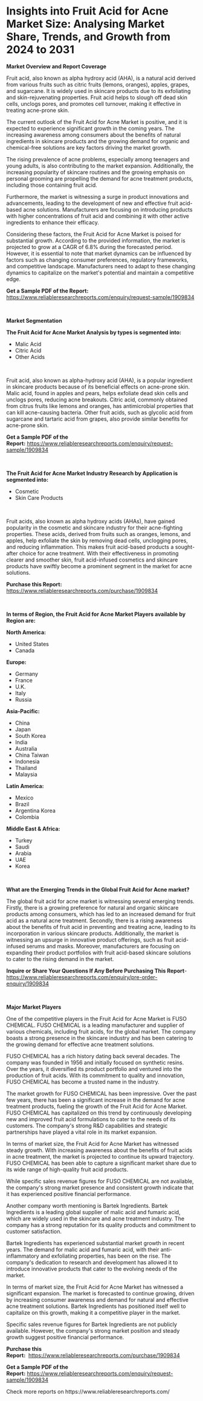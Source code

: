 <p><h1>Insights into Fruit Acid for Acne Market Size: Analysing Market Share, Trends, and Growth from 2024 to 2031</h1></p><p><strong>Market Overview and Report Coverage</strong></p>
<p><p>Fruit acid, also known as alpha hydroxy acid (AHA), is a natural acid derived from various fruits such as citric fruits (lemons, oranges), apples, grapes, and sugarcane. It is widely used in skincare products due to its exfoliating and skin-rejuvenating properties. Fruit acid helps to slough off dead skin cells, unclogs pores, and promotes cell turnover, making it effective in treating acne-prone skin.</p><p>The current outlook of the Fruit Acid for Acne Market is positive, and it is expected to experience significant growth in the coming years. The increasing awareness among consumers about the benefits of natural ingredients in skincare products and the growing demand for organic and chemical-free solutions are key factors driving the market growth.</p><p>The rising prevalence of acne problems, especially among teenagers and young adults, is also contributing to the market expansion. Additionally, the increasing popularity of skincare routines and the growing emphasis on personal grooming are propelling the demand for acne treatment products, including those containing fruit acid.</p><p>Furthermore, the market is witnessing a surge in product innovations and advancements, leading to the development of new and effective fruit acid-based acne solutions. Manufacturers are focusing on introducing products with higher concentrations of fruit acid and combining it with other active ingredients to enhance their efficacy.</p><p>Considering these factors, the Fruit Acid for Acne Market is poised for substantial growth. According to the provided information, the market is projected to grow at a CAGR of 6.8% during the forecasted period. However, it is essential to note that market dynamics can be influenced by factors such as changing consumer preferences, regulatory frameworks, and competitive landscape. Manufacturers need to adapt to these changing dynamics to capitalize on the market's potential and maintain a competitive edge.</p></p>
<p><strong>Get a Sample PDF of the Report:</strong> <a href="https://www.reliableresearchreports.com/enquiry/request-sample/1909834">https://www.reliableresearchreports.com/enquiry/request-sample/1909834</a></p>
<p>&nbsp;</p>
<p><strong>Market Segmentation</strong></p>
<p><strong>The Fruit Acid for Acne Market Analysis by types is segmented into:</strong></p>
<p><ul><li>Malic Acid</li><li>Citric Acid</li><li>Other Acids</li></ul></p>
<p>&nbsp;</p>
<p><p>Fruit acid, also known as alpha-hydroxy acid (AHA), is a popular ingredient in skincare products because of its beneficial effects on acne-prone skin. Malic acid, found in apples and pears, helps exfoliate dead skin cells and unclogs pores, reducing acne breakouts. Citric acid, commonly obtained from citrus fruits like lemons and oranges, has antimicrobial properties that can kill acne-causing bacteria. Other fruit acids, such as glycolic acid from sugarcane and tartaric acid from grapes, also provide similar benefits for acne-prone skin.</p></p>
<p><strong>Get a Sample PDF of the Report:</strong>&nbsp;<a href="https://www.reliableresearchreports.com/enquiry/request-sample/1909834">https://www.reliableresearchreports.com/enquiry/request-sample/1909834</a></p>
<p>&nbsp;</p>
<p><strong>The Fruit Acid for Acne Market Industry Research by Application is segmented into:</strong></p>
<p><ul><li>Cosmetic</li><li>Skin Care Products</li></ul></p>
<p>&nbsp;</p>
<p><p>Fruit acids, also known as alpha hydroxy acids (AHAs), have gained popularity in the cosmetic and skincare industry for their acne-fighting properties. These acids, derived from fruits such as oranges, lemons, and apples, help exfoliate the skin by removing dead cells, unclogging pores, and reducing inflammation. This makes fruit acid-based products a sought-after choice for acne treatment. With their effectiveness in promoting clearer and smoother skin, fruit acid-infused cosmetics and skincare products have swiftly become a prominent segment in the market for acne solutions.</p></p>
<p><strong>Purchase this Report:</strong>&nbsp; <a href="https://www.reliableresearchreports.com/purchase/1909834">https://www.reliableresearchreports.com/purchase/1909834</a></p>
<p>&nbsp;</p>
<p><strong>In terms of Region, the Fruit Acid for Acne Market Players available by Region are:</strong></p>
<p>
    <p> <strong> North America: </strong>
        <ul>
            <li>United States</li>
            <li>Canada</li>
        </ul>
        </p> 
    <p> <strong> Europe: </strong>
        <ul>
            <li>Germany</li>
            <li>France</li>
            <li>U.K.</li>
            <li>Italy</li>
            <li>Russia</li>
        </ul>
        </p> 
    <p> <strong> Asia-Pacific: </strong>
        <ul>
            <li>China</li>
            <li>Japan</li>
            <li>South Korea</li>
            <li>India</li>
            <li>Australia</li>
            <li>China Taiwan</li>
            <li>Indonesia</li>
            <li>Thailand</li>
            <li>Malaysia</li>
        </ul>
        </p> 
    <p> <strong> Latin America: </strong>
        <ul>
            <li>Mexico</li>
            <li>Brazil</li>
            <li>Argentina Korea</li>
            <li>Colombia</li>
        </ul>
        </p> 
    <p> <strong> Middle East & Africa: </strong>
        <ul>
            <li>Turkey</li>
            <li>Saudi</li>
            <li>Arabia</li>
            <li>UAE</li>
            <li>Korea</li>
        </ul>
    </p>
    </p>
<p>&nbsp;</p>
<p><strong>What are the Emerging Trends in the Global Fruit Acid for Acne market?</strong></p>
<p><p>The global fruit acid for acne market is witnessing several emerging trends. Firstly, there is a growing preference for natural and organic skincare products among consumers, which has led to an increased demand for fruit acid as a natural acne treatment. Secondly, there is a rising awareness about the benefits of fruit acid in preventing and treating acne, leading to its incorporation in various skincare products. Additionally, the market is witnessing an upsurge in innovative product offerings, such as fruit acid-infused serums and masks. Moreover, manufacturers are focusing on expanding their product portfolios with fruit acid-based skincare solutions to cater to the rising demand in the market.</p></p>
<p><strong>Inquire or Share Your Questions If Any Before Purchasing This Report</strong>- <a href="https://www.reliableresearchreports.com/enquiry/pre-order-enquiry/1909834">https://www.reliableresearchreports.com/enquiry/pre-order-enquiry/1909834</a></p>
<p>&nbsp;</p>
<p><strong>Major Market Players</strong></p>
<p><p>One of the competitive players in the Fruit Acid for Acne Market is FUSO CHEMICAL. FUSO CHEMICAL is a leading manufacturer and supplier of various chemicals, including fruit acids, for the global market. The company boasts a strong presence in the skincare industry and has been catering to the growing demand for effective acne treatment solutions.</p><p>FUSO CHEMICAL has a rich history dating back several decades. The company was founded in 1956 and initially focused on synthetic resins. Over the years, it diversified its product portfolio and ventured into the production of fruit acids. With its commitment to quality and innovation, FUSO CHEMICAL has become a trusted name in the industry.</p><p>The market growth for FUSO CHEMICAL has been impressive. Over the past few years, there has been a significant increase in the demand for acne treatment products, fueling the growth of the Fruit Acid for Acne Market. FUSO CHEMICAL has capitalized on this trend by continuously developing new and improved fruit acid formulations to cater to the needs of its customers. The company's strong R&D capabilities and strategic partnerships have played a vital role in its market expansion.</p><p>In terms of market size, the Fruit Acid for Acne Market has witnessed steady growth. With increasing awareness about the benefits of fruit acids in acne treatment, the market is projected to continue its upward trajectory. FUSO CHEMICAL has been able to capture a significant market share due to its wide range of high-quality fruit acid products.</p><p>While specific sales revenue figures for FUSO CHEMICAL are not available, the company's strong market presence and consistent growth indicate that it has experienced positive financial performance.</p><p>Another company worth mentioning is Bartek Ingredients. Bartek Ingredients is a leading global supplier of malic acid and fumaric acid, which are widely used in the skincare and acne treatment industry. The company has a strong reputation for its quality products and commitment to customer satisfaction.</p><p>Bartek Ingredients has experienced substantial market growth in recent years. The demand for malic acid and fumaric acid, with their anti-inflammatory and exfoliating properties, has been on the rise. The company's dedication to research and development has allowed it to introduce innovative products that cater to the evolving needs of the market.</p><p>In terms of market size, the Fruit Acid for Acne Market has witnessed a significant expansion. The market is forecasted to continue growing, driven by increasing consumer awareness and demand for natural and effective acne treatment solutions. Bartek Ingredients has positioned itself well to capitalize on this growth, making it a competitive player in the market.</p><p>Specific sales revenue figures for Bartek Ingredients are not publicly available. However, the company's strong market position and steady growth suggest positive financial performance.</p></p>
<p><strong>Purchase this Report:</strong>&nbsp;&nbsp;<a href="https://www.reliableresearchreports.com/purchase/1909834">https://www.reliableresearchreports.com/purchase/1909834</a></p>
<p></p>
<p><strong>Get a Sample PDF of the Report:</strong>&nbsp;<a href="https://www.reliableresearchreports.com/enquiry/request-sample/1909834">https://www.reliableresearchreports.com/enquiry/request-sample/1909834</a></p>
<p>Check more reports on https://www.reliableresearchreports.com/</p>